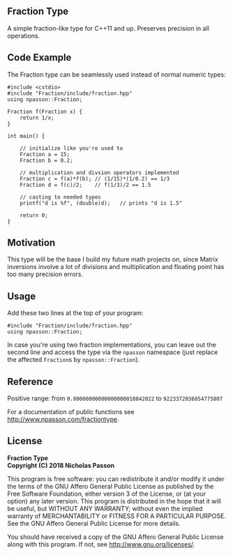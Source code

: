 
## Fraction Type

A simple fraction-like type for C++11 and up. Preserves precision in all operations.

## Code Example

The Fraction type can be seamlessly used instead of normal numeric types: 

```
#include <cstdio>
#include "Fraction/include/fraction.hpp"
using npasson::Fraction;

Fraction f(Fraction x) {
    return 1/x;
}

int main() {

	// initialize like you're used to
    Fraction a = 15;
    Fraction b = 0.2;

	// multiplication and divsion operators implemented
    Fraction c = f(a)*f(b); // (1/15)*(1/0.2) == 1/3
    Fraction d = f(c)/2;	// f(1/3)/2 == 1.5

	// casting to needed types
	printf("d is %f", (double)d);	// prints "d is 1.5"

	return 0;
}		
```

## Motivation

This type will be the base I build my future math projects on, since Matrix inversions involve a lot of divisions and multiplication and floating point has too many precision errors.

## Usage

Add these two lines at the top of your program:

```
#include "Fraction/include/fraction.hpp"
using npasson::Fraction;
```
In case you're using two fraction implementations, you can leave out the second line and access the type via the `npasson` namespace (just replace the affected `Fraction`s by `npasson::Fraction`).

## Reference

Positive range:
from `0.00000000000000000010842022`
to `9223372036854775807`

For a documentation of public functions see <http://www.npasson.com/fractiontype>.

## License

**Fraction Type**  
**Copyright (C) 2018  Nicholas Passon**  

This program is free software: you can redistribute it and/or modify  it under the terms of the GNU Affero General Public License as published by the Free Software Foundation, either version 3 of the License, or (at your option) any later version. This program is distributed in the hope that it will be useful, but WITHOUT ANY WARRANTY; without even the implied warranty of MERCHANTABILITY or FITNESS FOR A PARTICULAR PURPOSE.  See the GNU Affero General Public License for more details. 

You should have received a copy of the GNU Affero General Public License along with this program.  If not, see <http://www.gnu.org/licenses/>.
